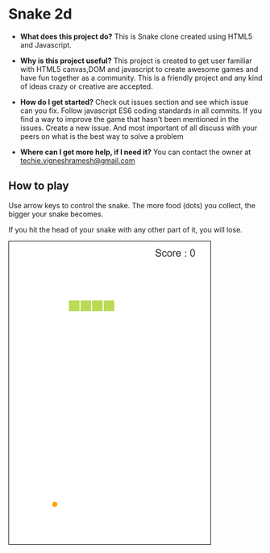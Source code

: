 # Snake 2d

* __What does this project do?__
  This is Snake clone created using HTML5 and Javascript.

* __Why is this project useful?__
This project is created to get user familiar with HTML5 canvas,DOM and javascript to create awesome games and have fun together as a community. This is a friendly project and any kind of ideas crazy or creative are accepted.

* __How do I get started?__
Check out issues section and see which issue can you fix. Follow javascript ES6 coding standards in all commits.
If you find a way to improve the game that hasn't been mentioned in the issues. Create a new issue. And most important of all discuss with your peers on what is the best way to solve a problem

* __Where can I get more help, if I need it?__
You can contact the owner at techie.vigneshramesh@gmail.com

## How to play

Use arrow keys to control the snake. The more food (dots) you collect, the bigger your snake becomes.

If you hit the head of your snake with any other part of it, you will lose.

![how-to-play](assets/snake2d.png)
